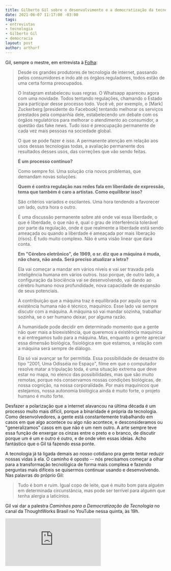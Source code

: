 ```yaml
---
title: Gilberto Gil sobre o desenvolvimento e a democratização da tecnologia
date: 2021-06-07 11:17:00 -03:00
tags:
- entrevistas
- tecnologia
- Gilberto Gil
- democracia
layout: post
author: arthurf
---
```


Gil, sempre o mestre, em entrevista à [Folha](https://www1.folha.uol.com.br/mercado/2021/06/desenvolvimento-da-tecnologia-precisa-vir-com-distribuicao-de-riqueza-diz-gilberto-gil.shtml?origin=folha):

> Desde os grandes produtores de tecnologia de internet, passando pelos consumidores e indo até os órgãos reguladores, todos estão de uma certa forma preocupados.
>
> O Instagram estabeleceu suas regras. O Whatsapp apareceu agora com uma novidade. Todos tentando regulações, chamando o Estado para participar desse processo todo. Você vê, por exemplo, o [Mark] Zuckerberg [presidente do Facebook] tentando melhorar os serviços prestados pela companhia dele, estabelecendo um debate com os órgãos regulatórios para melhorar o atendimento ao consumidor, a questão das fake news. Tudo isso é preocupação permanente de cada vez mais pessoas na sociedade global.
>
> O que se pode fazer é isso. A permanente atenção em relação aos usos dessas tecnologias todas, a avaliação permanente dos resultados desses usos, das correções que vão sendo feitas.
>
> **É um processo contínuo?**
>
> Como sempre foi. Uma solução cria novos problemas, que demandam novas soluções.
>
> **Quem é contra regulação nas redes fala em liberdade de expressão, tema que também é caro a artistas. Como equilibrar isso?**
>
> São critérios variados e oscilantes. Uma hora tendendo a favorecer um lado, outra hora o outro.
> 
> É uma discussão permanente sobre até onde vai essa liberdade, o que é liberdade, o que não é, qual o grau de interferência tolerável por parte da regulação, onde é que realmente a liberdade está sendo ameaçada ou quando a liberdade é ameaçada por mais liberação (risos). É tudo muito complexo. Não é uma visão linear que dará conta.
>
> **Em "Cérebro eletrônico", de 1969, o sr. diz que a máquina é muda, não chora, não anda. Será preciso atualizar a letra?**
>
> Ela vai começar a mandar em vários níveis e vai ser travada pela inteligência humana em vários outros. Isso porque, de outro lado, a configuração da biociência vai se desenvolvendo, vai dando ao cérebro humano nova profundidade, nova capacidade de expansão de seus potenciais.
>
> A contribuição que a máquina traz é equilibrada por aquilo que na existência humana não é técnico, maquínico. Esse lado vai sempre discutir com a máquina. A máquina só vai mandar sozinha, trabalhar sozinha, se o ser humano deixar, por alguma razão.
>
> A humanidade pode decidir em determinado momento que a gente não quer mais a bioexistência, que queremos a existência maquínica e aí entregamos tudo para a máquina. Mas, enquanto a gente apreciar essa dimensão biológica, fisiológica em que estamos, a relação com a máquina será sempre de diálogo.
>
> Ela só vai avançar se for permitida. Essa possibilidade de desastre do tipo "2001, Uma Odisséia no Espaço", filme em que o computador resolve matar a tripulação toda, é uma situação extrema que deve estar no mapa, no elenco das possibilidades, mas que são muito remotas, porque nós conservamos nossas condições biológicas, de nossa cognição, na nossa corporalidade. Por mais maquínicos que estejamos, nossa autonomia biológica ainda é muito forte, o projeto humano é muito forte.

Desfazer a polarização que a internet alavancou na última década é um processo muito mais difícil, porque a binaridade é própria da tecnologia. Como desenvolvedores, a gente está constantemente trabalhando em casos em que algo acontece ou algo não acontece, e desconsideramos ou "generalizamos" casos em que não é um nem outro. A arte sempre teve essa função de enxergar os cinzas entre o preto e o branco, de discutir porque um é um e outro é outro, e de onde vêm essas ideias. Acho fantástico que o Gil tá fazendo essa ponte.

A tecnologia já tá ligada demais ao nosso cotidiano pra gente tentar reduzir  nossas vidas à ela. O caminho é oposto -- nós precisamos começar a olhar para a transformação tecnológica de forma mais complexa e fazendo perguntas mais difíceis se quisermos continuar usando e desenvolvendo. Nas palavras do próprio Gil:

> Tudo é bom e ruim. Igual copo de leite, que é muito bom para alguém em determinada circunstância, mas pode ser terrível para alguém que tenha alergia a laticínios.

Gil vai dar a palestra *Caminhos para a Democratização da Tecnologia* no canal da ThoughtWorks Brasil no YouTube nessa quinta, às 19h.

<iframe class="full-width" src="https://www.youtube.com/embed/onbZnWHWsNg" title="YouTube video player" frameborder="0" allow="accelerometer; autoplay; clipboard-write; encrypted-media; gyroscope; picture-in-picture" allowfullscreen></iframe>